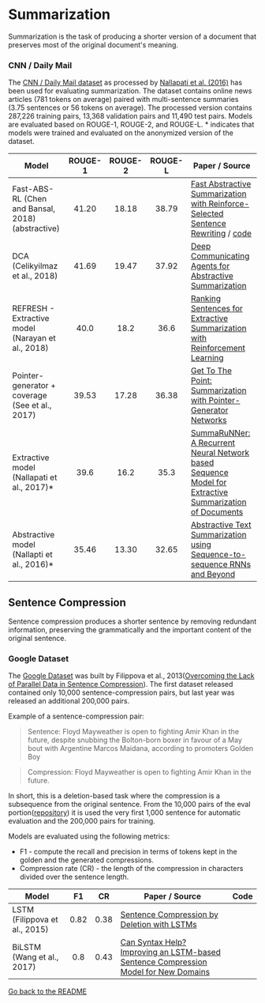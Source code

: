 # Summarization

Summarization is the task of producing a shorter version of a document that preserves most of the
original document's meaning.

### CNN / Daily Mail

The [CNN / Daily Mail dataset](https://arxiv.org/abs/1506.03340) as processed by 
[Nallapati et al. (2016)](http://www.aclweb.org/anthology/K16-1028) has been used
for evaluating summarization. The dataset contains online news articles (781 tokens 
on average) paired with multi-sentence summaries (3.75 sentences or 56 tokens on average).
The processed version contains 287,226 training pairs, 13,368 validation pairs and 11,490 test pairs.
Models are evaluated based on ROUGE-1, ROUGE-2, and ROUGE-L. * indicates that models
were trained and evaluated on the anonymized version of the dataset.

| Model           | ROUGE-1  | ROUGE-2  | ROUGE-L  |  Paper / Source |
| ------------- | :-----:| :-----:| :-----:| --- |
| Fast-ABS-RL (Chen and Bansal, 2018) (abstractive) | 41.20 | 18.18 | 38.79 | [Fast Abstractive Summarization with Reinforce-Selected Sentence Rewriting](https://arxiv.org/abs/1805.11080) / [code](https://github.com/chenrocks/fast_abs_rl) |
| DCA (Celikyilmaz et al., 2018) | 41.69| 19.47 | 37.92 | [Deep Communicating Agents for Abstractive Summarization](https://arxiv.org/abs/1803.10357) |
| REFRESH - Extractive model (Narayan et al., 2018) | 40.0 | 18.2 | 36.6 | [Ranking Sentences for Extractive Summarization with Reinforcement Learning](https://arxiv.org/pdf/1802.08636.pdf) |
| Pointer-generator + coverage (See et al., 2017) | 39.53| 17.28 | 36.38 | [Get To The Point: Summarization with Pointer-Generator Networks](https://arxiv.org/abs/1704.04368) |
| Extractive model (Nallapati et al., 2017)* | ﻿39.6 | 16.2 | 35.3 | [SummaRuNNer: A Recurrent Neural Network based Sequence Model for Extractive Summarization of Documents](https://arxiv.org/abs/1611.04230) |
| Abstractive model (Nallapti et al., 2016)* | 35.46 | 13.30 | 32.65 | [Abstractive Text Summarization using Sequence-to-sequence RNNs and Beyond](http://www.aclweb.org/anthology/K16-1028) |

## Sentence Compression

Sentence compression produces a shorter sentence by removing redundant information,
preserving the grammatically and the important content of the original sentence. 

### Google Dataset

The [Google Dataset](https://github.com/google-research-datasets/sentence-compression) was built by Filippova et al., 2013([Overcoming the Lack of Parallel Data in Sentence Compression](https://www.aclweb.org/anthology/D/D13/D13-1155.pdf)). The first dataset released contained only 10,000 sentence-compression pairs, but last year was released an additional 200,000 pairs. 

Example of a sentence-compression pair:
> Sentence: Floyd Mayweather is open to fighting Amir Khan in the future, despite snubbing the Bolton-born boxer in favour of a May bout with Argentine Marcos Maidana, according to promoters Golden Boy

> Compression: Floyd Mayweather is open to fighting Amir Khan in the future. 

In short, this is a deletion-based task where the compression is a subsequence from the original sentence. From the 10,000 pairs of the eval portion([repository](https://github.com/google-research-datasets/sentence-compression/tree/master/data)) it is used the very first 1,000 sentence for automatic evaluation and the 200,000 pairs for training.

Models are evaluated using the following metrics:
* F1 - compute the recall and precision in terms of tokens kept in the golden and the generated compressions.
* Compression rate (CR) - the length of the compression in characters divided over the sentence length. 

| Model           | F1 | CR |Paper / Source | Code |
| -------------   | :-----:| --- | --- | --- |
| LSTM (Filippova et al., 2015) | 0.82 | 0.38 | [Sentence Compression by Deletion with LSTMs](https://research.google.com/pubs/archive/43852.pdf) | |
| BiLSTM (Wang et al., 2017) | 0.8 | 0.43 | [Can Syntax Help? Improving an LSTM-based Sentence Compression Model for New Domains](www.aclweb.org/anthology/P17-1127) |  |

[Go back to the README](README.md)
